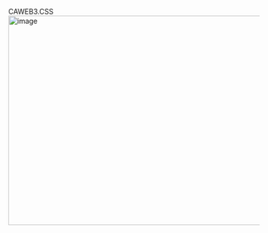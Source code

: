 CAWEB3.CSS
<img width="1171" height="420" alt="image" src="https://github.com/user-attachments/assets/78189ee6-59c9-42d0-8a36-a48d70f1c0d0" />

